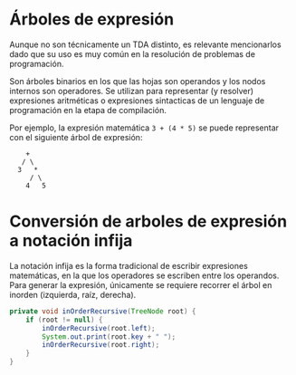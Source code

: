 # Árboles de expresión

Aunque no son técnicamente un TDA distinto, es relevante mencionarlos dado que su uso es muy común en la resolución de problemas de programación.

Son árboles binarios en los que las hojas son operandos y los nodos internos son operadores. Se utilizan para representar (y resolver) expresiones aritméticas o expresiones sintacticas de un lenguaje de programación en la etapa de compilación.

Por ejemplo, la expresión matemática `3 + (4 * 5)` se puede representar con el siguiente árbol de expresión:

```
    +
   / \
  3   *
     / \
    4   5
```

# Conversión de arboles de expresión a notación infija

La notación infija es la forma tradicional de escribir expresiones matemáticas, en la que los operadores se escriben entre los operandos. Para generar la expresión, únicamente se requiere recorrer el árbol en inorden (izquierda, raíz, derecha).

```java
private void inOrderRecursive(TreeNode root) {
    if (root != null) {
        inOrderRecursive(root.left);
        System.out.print(root.key + " ");
        inOrderRecursive(root.right);
    }
}
```
